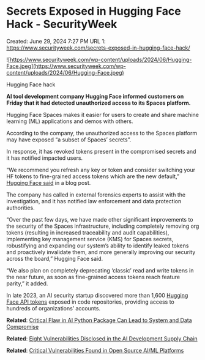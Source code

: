 # Secrets Exposed in Hugging Face Hack - SecurityWeek

Created: June 29, 2024 7:27 PM
URL 1: https://www.securityweek.com/secrets-exposed-in-hugging-face-hack/

![https://www.securityweek.com/wp-content/uploads/2024/06/Hugging-Face.jpeg](https://www.securityweek.com/wp-content/uploads/2024/06/Hugging-Face.jpeg)

Hugging Face hack

**AI tool development company Hugging Face informed customers on Friday that it had detected unauthorized access to its Spaces platform.**

Hugging Face Spaces makes it easier for users to create and share machine learning (ML) applications and demos with others.

According to the company, the unauthorized access to the Spaces platform may have exposed “a subset of Spaces’ secrets”.

In response, it has revoked tokens present in the compromised secrets and it has notified impacted users.

“We recommend you refresh any key or token and consider switching your HF tokens to fine-grained access tokens which are the new default,” [Hugging Face said](https://huggingface.co/blog/space-secrets-disclosure) in a blog post.

The company has called in external forensics experts to assist with the investigation, and it has notified law enforcement and data protection authorities.

“Over the past few days, we have made other significant improvements to the security of the Spaces infrastructure, including completely removing org tokens (resulting in increased traceability and audit capabilities), implementing key management service (KMS) for Spaces secrets, robustifying and expanding our system’s ability to identify leaked tokens and proactively invalidate them, and more generally improving our security across the board,” Hugging Face said.

“We also plan on completely deprecating ‘classic’ read and write tokens in the near future, as soon as fine-grained access tokens reach feature parity,” it added.

In late 2023, an AI security startup discovered more than 1,600 [Hugging Face API tokens](https://www.securityweek.com/major-organizations-using-hugging-face-ai-tools-put-at-risk-by-leaked-api-tokens/) exposed in code repositories, providing access to hundreds of organizations’ accounts.

**Related**: [Critical Flaw in AI Python Package Can Lead to System and Data Compromise](https://www.securityweek.com/critical-flaw-in-ai-python-package-can-lead-to-system-and-data-compromise/)

**Related**: [Eight Vulnerabilities Disclosed in the AI Development Supply Chain](https://www.securityweek.com/eight-vulnerabilities-disclosed-in-the-ai-development-supply-chain/)

**Related**: [Critical Vulnerabilities Found in Open Source AI/ML Platforms](https://www.securityweek.com/critical-vulnerabilities-found-in-ai-ml-open-source-platforms/)
